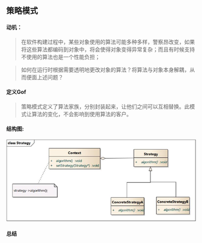 ## 策略模式

#### 动机：

> 在软件构建过程中，某些对象使用的算法可能多种多样，警察昂改变，如果将这些算法都编码到对象中，将会使得对象变得异常复杂；而且有时候支持不使用的算法也是一个性能负担；

> 如何在运行时根据需要透明地更改对象的算法？将算法与对象本身解耦，从而便面上述问题？

#### 定义Gof

> 策略模式定义了算法家族，分别封装起来，让他们之间可以互相替换。此模式让算法的变化，不会影响到使用算法的客户。

#### 结构图:

![](https://github.com/chjXu/DesignPattern/blob/main/figures/strategy.png)

#### 总结

